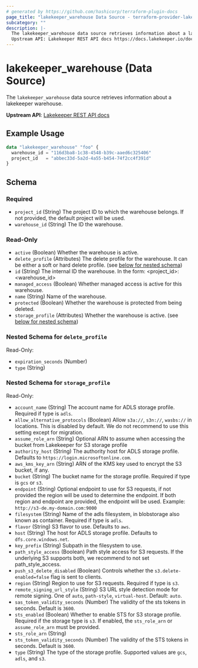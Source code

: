 ```yaml
---
# generated by https://github.com/hashicorp/terraform-plugin-docs
page_title: "lakekeeper_warehouse Data Source - terraform-provider-lakekeeper"
subcategory: ""
description: |-
  The lakekeeper_warehouse data source retrieves information about a lakekeeper warehouse.
  Upstream API: Lakekeeper REST API docs https://docs.lakekeeper.io/docs/nightly/api/management/#tag/warehouse/operation/get_warehouse
---
```


# lakekeeper_warehouse (Data Source)

The `lakekeeper_warehouse` data source retrieves information about a lakekeeper warehouse.

**Upstream API**: [Lakekeeper REST API docs](https://docs.lakekeeper.io/docs/nightly/api/management/#tag/warehouse/operation/get_warehouse)

## Example Usage

```terraform
data "lakekeeper_warehouse" "foo" {
  warehouse_id = "116d3ba8-1c38-4548-b39c-aaed6c325406"
  project_id   = "abbec33d-5a2d-4a55-b454-74f2cc4f391d"
}
```

<!-- schema generated by tfplugindocs -->
## Schema

### Required

- `project_id` (String) The project ID to which the warehouse belongs. If not provided, the default project will be used.
- `warehouse_id` (String) The ID the warehouse.

### Read-Only

- `active` (Boolean) Whether the warehouse is active.
- `delete_profile` (Attributes) The delete profile for the warehouse. It can be either a soft or hard delete profile. (see [below for nested schema](#nestedatt--delete_profile))
- `id` (String) The internal ID the warehouse. In the form: <project_id>:<warehouse_id>
- `managed_access` (Boolean) Whether managed access is active for this warehouse.
- `name` (String) Name of the warehouse.
- `protected` (Boolean) Whether the warehouse is protected from being deleted.
- `storage_profile` (Attributes) Whether the warehouse is active. (see [below for nested schema](#nestedatt--storage_profile))

<a id="nestedatt--delete_profile"></a>
### Nested Schema for `delete_profile`

Read-Only:

- `expiration_seconds` (Number)
- `type` (String)


<a id="nestedatt--storage_profile"></a>
### Nested Schema for `storage_profile`

Read-Only:

- `account_name` (String) The account name for ADLS storage profile. Required if type is `adls`.
- `allow_alternative_protocols` (Boolean) Allow `s3a://`, `s3n://`, `wasbs://` in locations. This is disabled by default. We do not recommend to use this setting except for migration.
- `assume_role_arn` (String) Optional ARN to assume when accessing the bucket from Lakekeeper for S3 storage profile
- `authority_host` (String) The authority host for ADLS storage profile. Defaults to `https://login.microsoftonline.com`.
- `aws_kms_key_arn` (String) ARN of the KMS key used to encrypt the S3 bucket, if any.
- `bucket` (String) The bucket name for the storage profile. Required if type is `gcs` or `s3`.
- `endpoint` (String) Optional endpoint to use for S3 requests, if not provided the region will be used to determine the endpoint. If both region and endpoint are provided, the endpoint will be used. Example: `http://s3-de.my-domain.com:9000`
- `filesystem` (String) Name of the adls filesystem, in blobstorage also known as container. Required if type is `adls`.
- `flavor` (String) S3 flavor to use. Defaults to `aws`.
- `host` (String) The host for ADLS storage profile. Defaults to `dfs.core.windows.net`.
- `key_prefix` (String) Subpath in the filesystem to use.
- `path_style_access` (Boolean) Path style access for S3 requests. If the underlying S3 supports both, we recommend to not set path_style_access.
- `push_s3_delete_disabled` (Boolean) Controls whether the `s3.delete-enabled=false` flag is sent to clients.
- `region` (String) Region to use for S3 requests. Required if type is `s3`.
- `remote_signing_url_style` (String) S3 URL style detection mode for remote signing. One of `auto`, `path-style`, `virtual-host`. Default: `auto`.
- `sas_token_validity_seconds` (Number) The validity of the sts tokens in seconds. Default is `3600`.
- `sts_enabled` (Boolean) Whether to enable STS for S3 storage profile. Required if the storage type is `s3`. If enabled, the `sts_role_arn` or `assume_role_arn` must be provided.
- `sts_role_arn` (String)
- `sts_token_validity_seconds` (Number) The validity of the STS tokens in seconds. Default is `3600`.
- `type` (String) The type of the storage profile. Supported values are `gcs`, `adls`, and `s3`.
